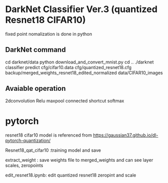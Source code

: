 # DarkNet Classifier Ver.3 (quantized Resnet18 CIFAR10) 
fixed point nomalization is done in python

## DarkNet command
cd darknet/data
python download_and_convert_mnist.py
cd ..
./darknet classifier predict cfg/cifar10.data cfg/quantized_resnet18.cfg backup/merged_weights_resnet18_edited_normalized data/CIFAR10_images

## Avaiable operation

2dconvolution
Relu
maxpool
connected
shortcut
softmax

# pytorch
resnet18 cifar10 model is referenced from https://gaussian37.github.io/dl-pytorch-quantization/

Resnet18_qat_cifar10 :training model and save

extract_weight : save weights file to merged_weights and can see layer scales, zeropoints 

edit_resnet18.ipynb: edit quantized resnet18 zeropint and scale 